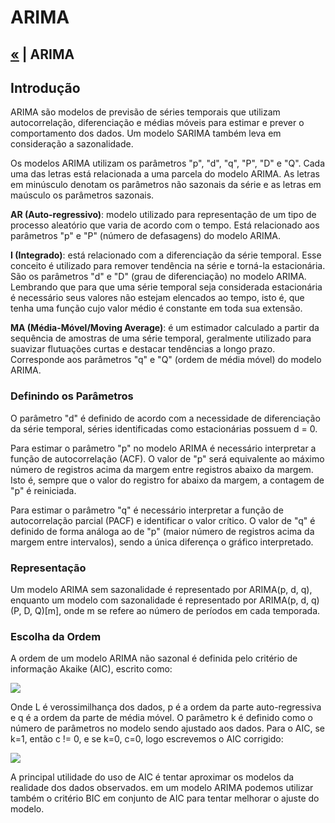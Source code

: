 # ARIMA

<h2 style="text-align: left">

  [«](https://github.com/vcwild/wtp-model) | ARIMA

</h2>

## Introdução

ARIMA são modelos de previsão de séries temporais que utilizam autocorrelação, diferenciação e médias móveis para estimar e prever o comportamento dos dados. Um modelo SARIMA também leva em consideração a sazonalidade.

Os modelos ARIMA utilizam os parâmetros "p", "d", "q", "P", "D" e "Q". Cada uma das letras está relacionada a uma parcela do modelo ARIMA. As letras em minúsculo denotam os parâmetros não sazonais da série e as letras em maúsculo os parâmetros sazonais.

**AR (Auto-regressivo)**: modelo utilizado para representação de um tipo de processo aleatório que varia de acordo com o tempo. Está relacionado aos parâmetros "p" e "P" (número de defasagens) do modelo ARIMA.

**I (Integrado)**: está relacionado com a diferenciação da série temporal. Esse conceito é utilizado para remover tendência na série e torná-la estacionária. São os parâmetros "d" e "D" (grau de diferenciação) no modelo ARIMA. Lembrando que para que uma série temporal seja considerada estacionária é necessário seus valores não estejam elencados ao tempo, isto é, que tenha uma função cujo valor médio é constante em toda sua extensão.

**MA (Média-Móvel/Moving Average)**: é um estimador calculado a partir da sequência de amostras de uma série temporal, geralmente utilizado para suavizar flutuações curtas e destacar tendências a longo prazo. Corresponde aos parâmetros "q" e "Q" (ordem de média móvel) do modelo ARIMA.

### Definindo os Parâmetros

O parâmetro "d" é definido de acordo com a necessidade de diferenciação da série temporal, séries identificadas como estacionárias possuem d = 0.

Para estimar o parâmetro "p" no modelo ARIMA é necessário interpretar a função de autocorrelação (ACF). O valor de "p" será equivalente ao máximo número de registros acima da margem entre registros abaixo da margem. Isto é, sempre que o valor do registro for abaixo da margem, a contagem de "p" é reiniciada.

Para estimar o parâmetro "q" é necessário interpretar a função de autocorrelação parcial (PACF) e identificar o valor crítico. O valor de "q" é definido de forma análoga ao de "p" (maior número de registros acima da margem entre intervalos), sendo a única diferença o gráfico interpretado.

### Representação

Um modelo ARIMA sem sazonalidade é representado por ARIMA(p, d, q), enquanto um modelo com sazonalidade é representado por ARIMA(p, d, q)(P, D, Q)[m], onde m se refere ao número de períodos em cada temporada.

### Escolha da Ordem

A ordem de um modelo ARIMA não sazonal é definida pelo critério de informação Akaike (AIC), escrito como:

<img src="https://render.githubusercontent.com/render/math?math=AIC=-2log(L)+2(p+q+k+1)" />

Onde L é verossimilhança dos dados, p é a ordem da parte auto-regressiva e q é a ordem da parte de média móvel. O parâmetro k é definido como o número de parâmetros no modelo sendo ajustado aos dados.  Para o AIC, se k=1, então c != 0, e se k=0, c=0, logo escrevemos o AIC corrigido:

<img src="https://render.githubusercontent.com/render/math?math=AIC_{c}=AIC+(2(p+q+k+1)(p+q+k+2))/(T-p-q-k-2)" />

A principal utilidade do uso de AIC é tentar aproximar os modelos da realidade dos dados observados. em um modelo ARIMA podemos utilizar também o critério BIC em conjunto de AIC para tentar melhorar o ajuste do modelo.